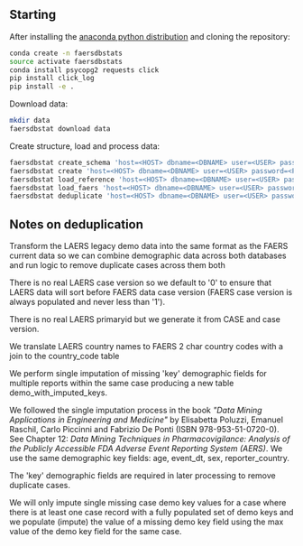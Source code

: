 ## Starting
After installing the [anaconda python distribution](https://www.anaconda.com/distribution/) and cloning the repository:
```bash
conda create -n faersdbstats
source activate faersdbstats
conda install psycopg2 requests click
pip install click_log
pip install -e .
```

Download data:
```bash
mkdir data
faersdbstat download data
```

Create structure, load and process data:
```bash
faersdbstat create_schema 'host=<HOST> dbname=<DBNAME> user=<USER> password=<PASSWORD>'
faersdbstat create 'host=<HOST> dbname=<DBNAME> user=<USER> password=<PASSWORD>'
faersdbstat load_reference 'host=<HOST> dbname=<DBNAME> user=<USER> password=<PASSWORD>'
faersdbstat load_faers 'host=<HOST> dbname=<DBNAME> user=<USER> password=<PASSWORD>' data
faersdbstat deduplicate 'host=<HOST> dbname=<DBNAME> user=<USER> password=<PASSWORD>'
```

## Notes on deduplication
Transform the LAERS legacy demo data into the same format as the FAERS current
data so we can combine demographic data across both databases and run logic to
remove duplicate cases across them both

There is no real LAERS case version so we default to '0' to ensure that LAERS
data will sort before FAERS data case version (FAERS case version is always
populated and never less than '1').

There is no real LAERS primaryid but we generate it from CASE and case version.

We translate LAERS country names to FAERS 2 char country codes with a join to
the country_code table

We perform single imputation of missing 'key' demographic fields for multiple
reports within the same case producing a new table demo_with_imputed_keys.

We followed the single imputation process in the book _"Data Mining
Applications in Engineering and Medicine"_ by Elisabetta Poluzzi, Emanuel
Raschil, Carlo Piccinni and Fabrizio De Ponti (ISBN 978-953-51-0720-0). See
Chapter 12: _Data Mining Techniques in Pharmacovigilance: Analysis of the
Publicly Accessible FDA Adverse Event Reporting System (AERS)_. We use the same
demographic key fields:  age, event_dt, sex, reporter_country.

The 'key' demographic fields are required in later processing to remove
duplicate cases.

We will only impute single missing case demo key values for a case where there
is at least one case record with a fully populated set of demo keys and we
populate (impute) the value of a missing demo key field using the max value of
the demo key field for the same case.
